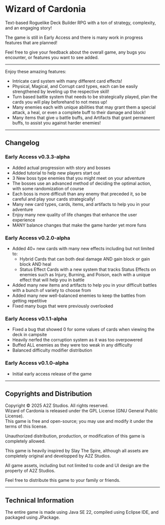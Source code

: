 # Wizard of Cardonia
Text-based Roguelike Deck Builder RPG with a ton of strategy, complexity, and an engaging story!

The game is still in Early Access and there is many work in progress features that are planned!

Feel free to give your feedback about the overall game, any bugs you encounter, or features you want to see added.

___________________________________________________________________________________________________________________________________________________________________

Enjoy these amazing features:
- Intricate card system with many different card effects!
- Physical, Magical, and Corrupt card types, each can be easily strengthened by leveling up the respective skill!
- Turn based battle system that needs to be strategically played, plan the cards you will play beforehand to not mess up!
- Many enemies each with unique abilities that may grant them a special attack, a heal, or even a complete buff to their damage and block!
- Many items that give u battle buffs, and Artifacts that grant permanent buffs, to assist you against harder enemies!

___________________________________________________________________________________________________________________________________________________________________

## Changelog

### Early Access v0.3.3-alpha
- Added actual progression with story and bosses
- Added tutorial to help new players start out
- 3 New boss type enemies that you might meet on your adventure
 - The bosses use an advanced method of deciding the optimal action, with some randomization of course
 - Each boss is more difficult than any enemy that preceded it, so be careful and play your cards strategically!
- Many new card types, cards, items, and artifacts to help you in your adventure
- Enjoy many new quality of life changes that enhance the user experience
- MANY balance changes that make the game harder yet more funs

### Early Access v0.2.0-alpha
- Added 40+ new cards with many new effects including but not limited to:
  - Hybrid Cards that can both deal damage AND gain block or gain block AND heal
  - Status Effect Cards with a new system that tracks Status Effects on enemies such as Injury, Burning, and Poison, each with a unique effect that will help you in battle
- Added many new items and artifacts to help you in your difficult battles with a bunch of variety to choose from
- Added many new well-balanced enemies to keep the battles from getting repetitive
- Fixed many bugs that were previously overlooked


### Early Access v0.1.1-alpha
- Fixed a bug that showed 0 for some values of cards when viewing the deck in campsite
- Heavily nerfed the corruption system as it was too overpowered
- Buffed ALL enemies as they were too weak in any difficulty
- Balanced difficulty modifier distribution

### Early Access v0.1.0-alpha
- Initial early access release of the game
___________________________________________________________________________________________________________________________________________________________________

## Copyrights and Distribution

Copyright © 2025 A2Z Studios. All rights reserved. \
Wizard of Cardonia is released under the GPL License (GNU General Public License). \
This game is free and open-source; you may use and modify it under the terms of this license. 

Unauthorized distribution, production, or modification of this game is completely allowed.

This game is heavily inspired by Slay The Spire, although all assets are completely original and developped by A2Z Studios.

All game assets, including but not limited to code and UI design are the property of A2Z Studios.

Feel free to distribute this game to your family or friends.

___________________________________________________________________________________________________________________________________________________________________

## Technical Information

The entire game is made using Java SE 22, compiled using Eclipse IDE, and packaged using JPackage. 
